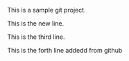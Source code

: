 This is a sample git project.

This is the new line.

This is the third line.

This is the forth line addedd from github

